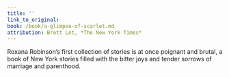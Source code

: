 ```yaml
---
title: ''
link_to_original:
book: /book/a-glimpse-of-scarlet.md
attribution: Brett Lot, *The New York Times*
---
```

Roxana Robinson’s first collection of stories is at once poignant and brutal, a book of New York stories filled with the bitter joys and tender sorrows of marriage and parenthood.

